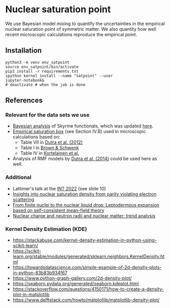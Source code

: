 # Nuclear saturation point

We use Bayesian model mixing to quantify the uncertainties in the empirical nuclear saturation point of symmetric matter. We also quantity how well recent microscopic calculations reproduce the empirical point.

## Installation

```shell
python3 -m venv env_satpoint
source env_satpoint/bin/activate
pip3 install -r requirements.txt
ipython kernel install --name "satpoint" --user
jupyter-notebook&
# deactivate # when the job is done
```

## References

### Relevant for the data sets we use
* [Bayesian analysis][McDonnell:2015] of Skyrme functionals, which was updated [here][Schunck:2020].
* [Empirical saturation box][Drischler:2016] (see Section IV.B) used in microscopic calculations based on:
  * Table VII in [Dutra et al. (2012)][Dutra:2012]
  * Table I in [Brown & Schwenk][Brown:2013]
  * Table IV in [Kortelainen et al.][Kortelainen:2014]
* Analysis of RMF models by [Dutra et al. (2014)][Dutra:2014] could be used here as well.

### Additional
* Lattimer's talk at the [INT 2022][LattimerINT:2022] (see slide 10)
* [Insights into nuclear saturation density from parity violating electron scattering][Horowitz:2020]
* [From finite nuclei to the nuclear liquid drop: Leptodermous expansion based on self-consistent mean-field theory][Reinhard:2005]
* [Nuclear charge and neutron radii and nuclear matter: trend analysis][Reinhard:2016]

### Kernel Density Estimation (KDE)
* https://stackabuse.com/kernel-density-estimation-in-python-using-scikit-learn/
* https://scikit-learn.org/stable/modules/generated/sklearn.neighbors.KernelDensity.html
* https://towardsdatascience.com/simple-example-of-2d-density-plots-in-python-83b83b934f67
* https://www.python-graph-gallery.com/2d-density-plot/
* https://seaborn.pydata.org/generated/seaborn.kdeplot.html
* https://stackoverflow.com/questions/4150171/how-to-create-a-density-plot-in-matplotlib
* https://www.delftstack.com/howto/matplotlib/matplotlib-density-plot/

[McDonnell:2015]:https://arxiv.org/abs/1501.03572
[Schunck:2020]:https://arxiv.org/abs/2003.12207
[Drischler:2016]:https://arxiv.org/abs/1510.06728
[Brown:2013]:https://arxiv.org/abs/1311.3957
[Dutra:2014]:https://arxiv.org/abs/1405.3633
[Dutra:2012]:https://arxiv.org/abs/1202.3902
[Kortelainen:2014]:https://arxiv.org/abs/1312.1746
[LattimerINT:2022]:https://www.int.washington.edu/sites/default/files/schedule_session_files/Lattimer%2C%20J.pdf

[Horowitz:2020]:https://arxiv.org/abs/2007.07117
[Reinhard:2005]:https://arxiv.org/abs/nucl-th/0510039
[Reinhard:2016]:https://arxiv.org/abs/1601.06324
